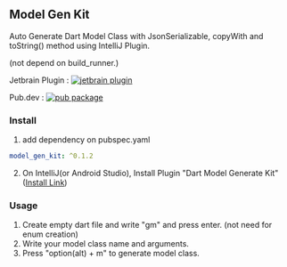 ## Model Gen Kit
Auto Generate Dart Model Class with JsonSerializable, copyWith and toString() method using IntelliJ Plugin.

(not depend on build_runner.)

Jetbrain Plugin :
[![jetbrain plugin](https://img.shields.io/jetbrains/plugin/d/22714-dartmodelgeneratekit.svg)](https://plugins.jetbrains.com/plugin/22714-dartmodelgeneratekit)

Pub.dev :
[![pub package](https://img.shields.io/pub/v/model_gen_kit.svg?color=4285F4)](https://pub.dev/packages/model_gen_kit)

### Install
1. add dependency on pubspec.yaml

```yaml
model_gen_kit: ^0.1.2
```

2.  On IntelliJ(or Android Studio), Install Plugin "Dart Model Generate Kit" ([Install Link](https://plugins.jetbrains.com/plugin/22714-dartmodelgeneratekit))

### Usage
1. Create empty dart file and write "gm" and press enter. (not need for enum creation)
2. Write your model class name and arguments.
3. Press "option(alt) + m" to generate model class.

